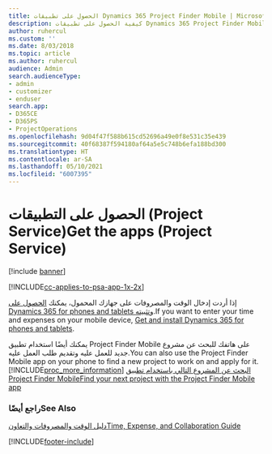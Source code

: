 ```yaml
---
title: الحصول على تطبيقات Dynamics 365 Project Finder Mobile | MicrosoftDocs
description: كيفية الحصول على تطبيقات Dynamics 365 Project Finder Mobile
author: ruhercul
ms.custom: ''
ms.date: 8/03/2018
ms.topic: article
ms.author: ruhercul
audience: Admin
search.audienceType:
- admin
- customizer
- enduser
search.app:
- D365CE
- D365PS
- ProjectOperations
ms.openlocfilehash: 9d04f47f588b615cd52696a49e0f8e531c35e439
ms.sourcegitcommit: 40f68387f594180af64a5e5c748b6efa188bd300
ms.translationtype: HT
ms.contentlocale: ar-SA
ms.lasthandoff: 05/10/2021
ms.locfileid: "6007395"
---
```

# <a name="get-the-apps-project-service"></a><span data-ttu-id="9c08d-103">الحصول على التطبيقات (Project Service)</span><span class="sxs-lookup"><span data-stu-id="9c08d-103">Get the apps (Project Service)</span></span>

[!include [banner](../includes/psa-now-project-operations.md)]

[!INCLUDE[cc-applies-to-psa-app-1x-2x](../includes/cc-applies-to-psa-app-1x-2x.md)]

<span data-ttu-id="9c08d-104">إذا أردت إدخال الوقت والمصروفات على جهازك المحمول، يمكنك [الحصول على Dynamics 365 for phones and tablets‬ وتثبيته](/dynamics365/mobile-app/dynamics-365-phones-tablets-users-guide).</span><span class="sxs-lookup"><span data-stu-id="9c08d-104">If you want to enter your time and expenses on your mobile device, [Get and install Dynamics 365 for phones and tablets](/dynamics365/mobile-app/dynamics-365-phones-tablets-users-guide).</span></span>  
  
 <span data-ttu-id="9c08d-105">يمكنك أيضًا استخدام تطبيق Project Finder Mobile على هاتفك للبحث عن مشروع جديد للعمل عليه وتقديم طلب العمل عليه.</span><span class="sxs-lookup"><span data-stu-id="9c08d-105">You can also use the Project Finder Mobile app on your phone to find a new project to work on and apply for it.</span></span> [!INCLUDE[proc_more_information](../includes/proc-more-information.md)] <span data-ttu-id="9c08d-106">[البحث عن المشروع التالي باستخدام تطبيق Project Finder Mobile](../psa/find-next-project-finder-mobile-app.md)</span><span class="sxs-lookup"><span data-stu-id="9c08d-106">[Find your next project with the Project Finder Mobile app](../psa/find-next-project-finder-mobile-app.md)</span></span> 
  
### <a name="see-also"></a><span data-ttu-id="9c08d-107">راجع أيضًا</span><span class="sxs-lookup"><span data-stu-id="9c08d-107">See Also</span></span>  
 [<span data-ttu-id="9c08d-108">دليل الوقت والمصروفات والتعاون</span><span class="sxs-lookup"><span data-stu-id="9c08d-108">Time, Expense, and Collaboration Guide</span></span>](../psa/time-expense-collaboration-guide.md)


[!INCLUDE[footer-include](../includes/footer-banner.md)]